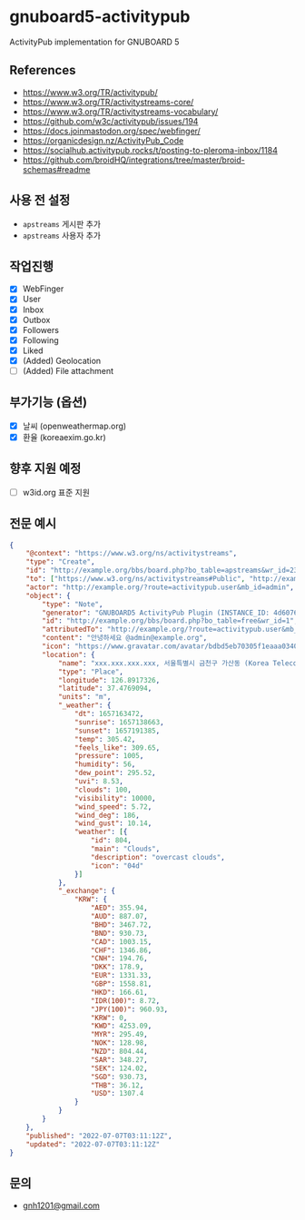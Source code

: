 # gnuboard5-activitypub
ActivityPub implementation for GNUBOARD 5

## References
* https://www.w3.org/TR/activitypub/
* https://www.w3.org/TR/activitystreams-core/
* https://www.w3.org/TR/activitystreams-vocabulary/
* https://github.com/w3c/activitypub/issues/194
* https://docs.joinmastodon.org/spec/webfinger/
* https://organicdesign.nz/ActivityPub_Code
* https://socialhub.activitypub.rocks/t/posting-to-pleroma-inbox/1184
* https://github.com/broidHQ/integrations/tree/master/broid-schemas#readme

## 사용 전 설정
  * `apstreams` 게시판 추가
  * `apstreams` 사용자 추가

## 작업진행
- [x] WebFinger
- [x] User
- [x] Inbox
- [x] Outbox
- [x] Followers
- [x] Following
- [x] Liked
- [x] (Added) Geolocation
- [ ] (Added) File attachment

## 부가기능 (옵션)
- [x] 날씨 (openweathermap.org)
- [x] 환율 (koreaexim.go.kr)

## 향후 지원 예정
- [ ] w3id.org 표준 지원

## 전문 예시

```json
{
    "@context": "https://www.w3.org/ns/activitystreams",
    "type": "Create",
    "id": "http://example.org/bbs/board.php?bo_table=apstreams&wr_id=235",
    "to": ["https://www.w3.org/ns/activitystreams#Public", "http://example.org/?route=activitypub.user&mb_id=admin"],
    "actor": "http://example.org/?route=activitypub.user&mb_id=admin",
    "object": {
        "type": "Note",
        "generator": "GNUBOARD5 ActivityPub Plugin (INSTANCE_ID: 4d6076784cbd864ade7c746690d37051, INSTANCE_VERSION: 0.1.11-dev)",
        "id": "http://example.org/bbs/board.php?bo_table=free&wr_id=1",
        "attributedTo": "http://example.org/?route=activitypub.user&mb_id=admin",
        "content": "안녕하세요 @admin@example.org",
        "icon": "https://www.gravatar.com/avatar/bdbd5eb70305f1eaaa0340687758676a",
        "location": {
            "name": "xxx.xxx.xxx.xxx, 서울특별시 금천구 가산동 (Korea Telecom), Seoul, Seoul-teukbyeolsi, Korea (Republic of), KR, 06030, +09:00",
            "type": "Place",
            "longitude": 126.8917326,
            "latitude": 37.4769094,
            "units": "m",
            "_weather": {
                "dt": 1657163472,
                "sunrise": 1657138663,
                "sunset": 1657191385,
                "temp": 305.42,
                "feels_like": 309.65,
                "pressure": 1005,
                "humidity": 56,
                "dew_point": 295.52,
                "uvi": 8.53,
                "clouds": 100,
                "visibility": 10000,
                "wind_speed": 5.72,
                "wind_deg": 186,
                "wind_gust": 10.14,
                "weather": [{
                    "id": 804,
                    "main": "Clouds",
                    "description": "overcast clouds",
                    "icon": "04d"
                }]
            },
            "_exchange": {
                "KRW": {
                    "AED": 355.94,
                    "AUD": 887.07,
                    "BHD": 3467.72,
                    "BND": 930.73,
                    "CAD": 1003.15,
                    "CHF": 1346.86,
                    "CNH": 194.76,
                    "DKK": 178.9,
                    "EUR": 1331.33,
                    "GBP": 1558.81,
                    "HKD": 166.61,
                    "IDR(100)": 8.72,
                    "JPY(100)": 960.93,
                    "KRW": 0,
                    "KWD": 4253.09,
                    "MYR": 295.49,
                    "NOK": 128.98,
                    "NZD": 804.44,
                    "SAR": 348.27,
                    "SEK": 124.02,
                    "SGD": 930.73,
                    "THB": 36.12,
                    "USD": 1307.4
                }
            }
        }
    },
    "published": "2022-07-07T03:11:12Z",
    "updated": "2022-07-07T03:11:12Z"
}
```

## 문의
* gnh1201@gmail.com
